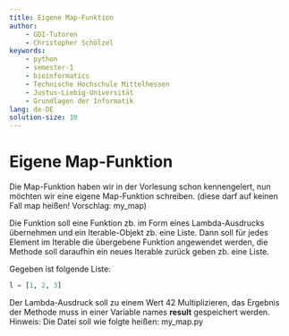```yaml
---
title: Eigene Map-Funktion
author:
    - GDI-Tutoren
    - Christopher Schölzel
keywords:
    - python
    - semester-1
    - bioinformatics
    - Technische Hochschule Mittelhessen
    - Justus-Liebig-Universität
    - Grundlagen der Informatik
lang: de-DE
solution-size: 10
---
```


# Eigene Map-Funktion

Die Map-Funktion haben wir in der Vorlesung schon kennengelert, nun möchten wir eine eigene Map-Funktion schreiben.
(diese darf auf keinen Fall map heißen! Vorschlag: my_map)


Die Funktion soll eine Funktion zb. im Form eines Lambda-Ausdrucks übernehmen und ein Iterable-Objekt zb. eine Liste.
Dann soll für jedes Element im Iterable die übergebene Funktion angewendet werden, die Methode soll daraufhin ein neues Iterable zurück geben zb. eine Liste.

Gegeben ist folgende Liste: 
```Python 
l = [1, 2, 3]
```
Der Lambda-Ausdruck soll zu einem Wert 42 Multiplizieren, das Ergebnis der Methode muss in einer Variable names **result** gespeichert werden.
Hinweis: Die Datei soll wie folgte heißen: my_map.py